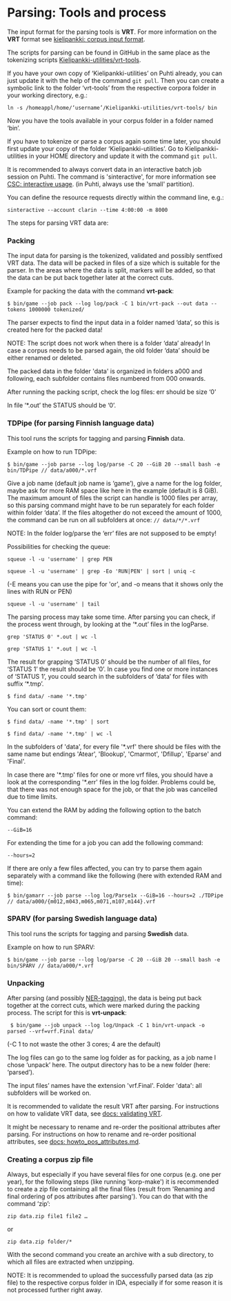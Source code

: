 # Parsing: Tools and process
The input format for the parsing tools is **VRT**. For more information on the **VRT** format see [kielipankki: corpus input format](https://www.kielipankki.fi/development/korp/corpus-input-format/).

The scripts for parsing can be found in GitHub in the same place as the tokenizing scripts [Kielipankki-utilities/vrt-tools](https://github.com/CSCfi/Kielipankki-utilities/tree/master/vrt-tools).

If you have your own copy of ‘Kielipankki-utilities’ on Puhti already, you can just update it with the help of the command `git pull`. Then you can create a symbolic link to the folder ‘vrt-tools’ from the respective corpora folder in your working directory, e.g.:

    ln -s /homeappl/home/‘username’/Kielipankki-utilities/vrt-tools/ bin

Now you have the tools available in your corpus folder in a folder named ‘bin’.

If you have to tokenize or parse a corpus again some time later, you should first update your copy of the folder ‘Kielipankki-utilities’. Go to Kielipankki-utilities in your HOME directory and update it with the command `git pull`.

It is recommended to always convert data in an interactive batch job session on Puhti.
The command is 'sinteractive', for more information see [CSC: interactive usage](https://docs.csc.fi/computing/running/interactive-usage/).
(in Puhti, always use the 'small' partition).

You can define the resource requests directly within the command line, e.g.:

    sinteractive --account clarin --time 4:00:00 -m 8000


The steps for parsing VRT data are:

### Packing

The input data for parsing is the tokenized, validated and possibly sentfixed VRT data. The data will be packed in files of a size which is suitable for the parser. In the areas where the data is split, markers will be added, so that the data can be put back together later at the correct cuts.

Example for packing the data with the command **vrt-pack**:

    $ bin/game --job pack --log log/pack -C 1 bin/vrt-pack --out data --tokens 1000000 tokenized/

The parser expects to find the input data in a folder named ‘data’, so this is created here for the packed data!

NOTE: The script does not work when there is a folder ‘data’ already! In case a corpus needs to be parsed again, the old folder ‘data’ should be either renamed or deleted.

The packed data in the folder 'data' is organized in folders a000 and following, each subfolder contains files numbered from 000 onwards.

After running the packing script, check the log files: err should be size ‘0’

In file ‘*.out’ the STATUS should be ‘0’.


### TDPipe (for parsing Finnish language data)

This tool runs the scripts for tagging and parsing **Finnish** data.

Example on how to run TDPipe:

    $ bin/game --job parse --log log/parse -C 20 --GiB 20 --small bash -e bin/TDPipe // data/a000/*.vrf

Give a job name (default job name is ‘game’), give a name for the log folder, maybe ask for more RAM space like here in the example (default is 8 GiB). 
The maximum amount of files the script can handle is 1000 files per array, so this parsing command might have to be run separately for each folder within folder ‘data’.
If the files altogether do not exceed the amount of 1000, the command can be run on all subfolders at once:  `// data/*/*.vrf`

NOTE: In the folder log/parse the ‘err’ files are not supposed to be empty!

Possibilities for checking the queue:

    squeue -l -u 'username' | grep PEN

    squeue -l -u 'username' | grep -Eo 'RUN|PEN' | sort | uniq -c

(-E means you can use the pipe for 'or', and -o means that it shows only the lines with RUN or PEN)

    squeue -l -u 'username' | tail

The parsing process may take some time. After parsing you can check, if the process went through, by looking at the ‘*.out’ files in the logParse.

	grep 'STATUS 0' *.out | wc -l

    grep 'STATUS 1' *.out | wc -l

The result for grapping ‘STATUS 0’ should be the number of all files, for ‘STATUS 1’ the result should be ‘0’.
In case you find one or more instances of ‘STATUS 1’, you could search in the subfolders of ‘data’ for files with suffix ‘*.tmp’. 

	$ find data/ -name '*.tmp'

You can sort or count them:

	$ find data/ -name '*.tmp' | sort

	$ find data/ -name '*.tmp' | wc -l


In the subfolders of 'data', for every file '\*.vrf' there should be files with the same name but endings 'Atear', 'Blookup', 'Cmarmot', 'Dfillup', 'Eparse' and 'Final'. 

In case there are '\*.tmp' files for one or more vrf files, you should have a look at the corresponding '\*.err' files in the log folder. Problems could be, that there was not enough space for the job, or that the job was cancelled due to time limits. 

You can extend the RAM by adding the following option to the batch command: 

    --GiB=16

For extending the time for a job you can add the following command:

	--hours=2
	
If there are only a few files affected, you can try to parse them again separately with a command like the following (here with extended RAM and time):	

    $ bin/gamarr --job parse --log log/Parse1x --GiB=16 --hours=2 ./TDPipe // data/a000/{m012,m043,m065,m071,m107,m144}.vrf


### SPARV (for parsing Swedish language data)

This tool runs the scripts for tagging and parsing **Swedish** data.

Example on how to run SPARV:

	$ bin/game --job parse --log log/parse -C 20 --GiB 20 --small bash -e bin/SPARV // data/a000/*.vrf



### Unpacking
After parsing (and possibly [NER-tagging](https://github.com/CSCfi/Kielipankki-utilities/blob/master/docs/howto_nertagging.md)), the data is being put back together at the correct cuts, which were marked during the packing process. The script for this is **vrt-unpack**:

     $ bin/game --job unpack --log log/Unpack -C 1 bin/vrt-unpack -o parsed --vrf=vrf.Final data/
    
(-C 1 to not waste the other 3 cores; 4 are the default)

The log files can go to the same log folder as for packing, as a job name I chose ‘unpack’ here. The output directory has to be a new folder (here: ‘parsed’). 

The input files’ names have the extension 'vrf.Final'. Folder 'data': all subfolders will be worked on.


It is recommended to validate the result VRT after parsing. For instructions on how to validate VRT data, see [docs: validating VRT](https://github.com/CSCfi/Kielipankki-utilities/blob/master/docs/howto_validate.vrt.md).

It might be necessary to rename and re-order the positional attributes after parsing. For instructions on how to rename and re-order positional attributes, see [docs: howto_pos_attributes.md](https://github.com/CSCfi/Kielipankki-utilities/blob/master/docs/howto_pos_attributes.md).


### Creating a corpus zip file

Always, but especially if you have several files for one corpus (e.g. one per year), for the following steps (like running 'korp-make') it is recommended to create a zip file containing all the final files (result from 'Renaming and final ordering of pos attributes after parsing'). You can do that with the command ‘zip’:

    zip data.zip file1 file2 …	 
or
 
    zip data.zip folder/*

With the second command you create an archive with a sub directory, to which all files are extracted when unzipping.


NOTE: It is recommended to upload the successfully parsed data (as zip file) to the respective corpus folder in IDA, especially if for some reason it is not processed further right away.


